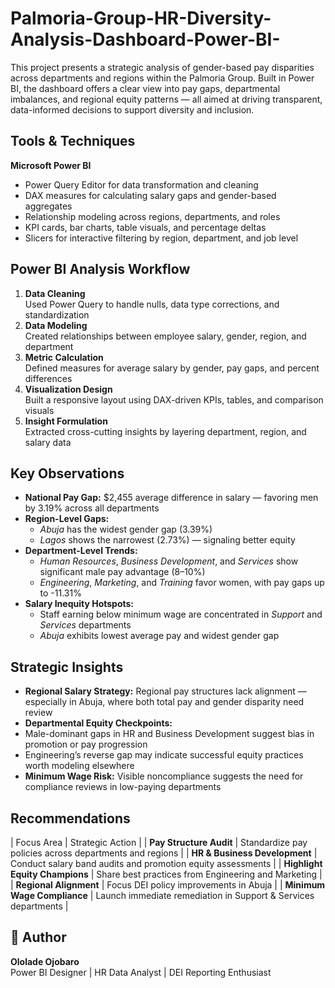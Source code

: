 # Palmoria-Group-HR-Diversity-Analysis-Dashboard-Power-BI-
This project presents a strategic analysis of gender-based pay disparities across departments and regions within the Palmoria Group. Built in Power BI, the dashboard offers a clear view into pay gaps, departmental imbalances, and regional equity patterns — all aimed at driving transparent, data-informed decisions to support diversity and inclusion.
## Tools & Techniques
**Microsoft Power BI**
- Power Query Editor for data transformation and cleaning  
- DAX measures for calculating salary gaps and gender-based aggregates  
- Relationship modeling across regions, departments, and roles  
- KPI cards, bar charts, table visuals, and percentage deltas  
- Slicers for interactive filtering by region, department, and job level  
## Power BI Analysis Workflow
1. **Data Cleaning**  
   Used Power Query to handle nulls, data type corrections, and standardization  
2. **Data Modeling**  
   Created relationships between employee salary, gender, region, and department  
3. **Metric Calculation**  
   Defined measures for average salary by gender, pay gaps, and percent differences  
4. **Visualization Design**  
   Built a responsive layout using DAX-driven KPIs, tables, and comparison visuals  
5. **Insight Formulation**  
   Extracted cross-cutting insights by layering department, region, and salary data  
## Key Observations
- **National Pay Gap:** $2,455 average difference in salary — favoring men by 3.19% across all departments  
- **Region-Level Gaps:**  
  - *Abuja* has the widest gender gap (3.39%)  
  - *Lagos* shows the narrowest (2.73%) — signaling better equity  
- **Department-Level Trends:**  
  - *Human Resources*, *Business Development*, and *Services* show significant male pay advantage (8–10%)  
  - *Engineering*, *Marketing*, and *Training* favor women, with pay gaps up to -11.31%  
- **Salary Inequity Hotspots:**  
  - Staff earning below minimum wage are concentrated in *Support* and *Services* departments  
  - *Abuja* exhibits lowest average pay and widest gender gap  
## Strategic Insights
- **Regional Salary Strategy:** Regional pay structures lack alignment — especially in Abuja, where both total pay and gender disparity need review  
- **Departmental Equity Checkpoints:**  
- Male-dominant gaps in HR and Business Development suggest bias in promotion or pay progression  
- Engineering’s reverse gap may indicate successful equity practices worth modeling elsewhere  
- **Minimum Wage Risk:** Visible noncompliance suggests the need for compliance reviews in low-paying departments  
## Recommendations
| Focus Area | Strategic Action |
| **Pay Structure Audit** | Standardize pay policies across departments and regions |
| **HR & Business Development** | Conduct salary band audits and promotion equity assessments |
| **Highlight Equity Champions** | Share best practices from Engineering and Marketing |
| **Regional Alignment** | Focus DEI policy improvements in Abuja |
| **Minimum Wage Compliance** | Launch immediate remediation in Support & Services departments |

## 👤 Author

**Ololade Ojobaro**  
Power BI Designer | HR Data Analyst | DEI Reporting Enthusiast  
